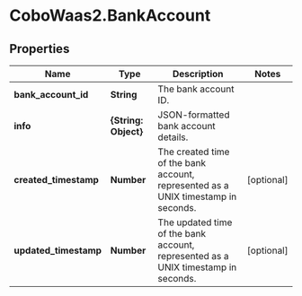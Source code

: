 # CoboWaas2.BankAccount

## Properties

Name | Type | Description | Notes
------------ | ------------- | ------------- | -------------
**bank_account_id** | **String** | The bank account ID. | 
**info** | **{String: Object}** | JSON-formatted bank account details. | 
**created_timestamp** | **Number** | The created time of the bank account, represented as a UNIX timestamp in seconds. | [optional] 
**updated_timestamp** | **Number** | The updated time of the bank account, represented as a UNIX timestamp in seconds. | [optional] 


